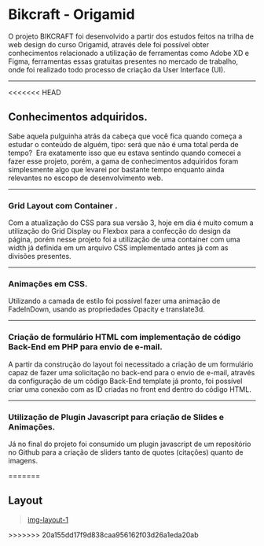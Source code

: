 # Bikcraft - Origamid
O projeto BIKCRAFT foi desenvolvido a partir dos estudos feitos na trilha de web design do curso Origamid, através dele foi possível obter conhecimentos relacionado a utilização de ferramentas como Adobe XD e Figma, ferramentas essas gratuitas presentes no mercado de trabalho, onde foi realizado todo processo de criação da User Interface (UI).

---

<<<<<<< HEAD
## Conhecimentos adquiridos.
Sabe aquela pulguinha atrás da cabeça que você fica quando começa a estudar o conteúdo de alguém, tipo: será que não é uma total perda de tempo?  Era exatamente isso que eu estava sentindo quando comecei a fazer esse projeto, porém, a gama de conhecimentos adquiridos foram simplesmente algo que levarei por bastante tempo enquanto ainda relevantes no escopo de desenvolvimento web.

---

### Grid Layout com Container .
Com a atualização do CSS para sua versão 3, hoje em dia é muito comum a utilização do Grid Display ou Flexbox para a confecção do design da página, porém nesse projeto foi a utilização de uma container com uma width já definida em um arquivo CSS implementado antes já com as divisões presentes.
<img src=""/>

---

### Animações em CSS.
Utilizando a camada de estilo foi possível fazer uma animação de FadeInDown, usando as propriedades Opacity e translate3d.
<img src=""/>

---

### Criação de formulário HTML com implementação de código Back-End em PHP para envio de e-mail.
A partir da construção do layout foi necessitado a criação de um formulário capaz de fazer uma solicitação no back-end para o envio de e-mail, através da configuração de um código Back-End template já pronto, foi possível criar uma conexão com as ID criadas no front end dentro do código HTML.
<img src=""/>

---

### Utilização de Plugin Javascript para criação de Slides e Animações.
Já no final do projeto foi consumido um plugin javascript de um repositório no Github para a criação de sliders tanto de quotes (citações) quanto de imagens.
<img src=""/>

=======
## Layout 
<blockquote class="imgur-embed-pub" lang="en" data-id="a/7geFQTw" data-context="false" ><a href="//imgur.com/a/7geFQTw">img-layout-1</a></blockquote><script async src="//s.imgur.com/min/embed.js" charset="utf-8"></script>
>>>>>>> 20a155dd17f9d838caa956162f03d26a1eda20ab


